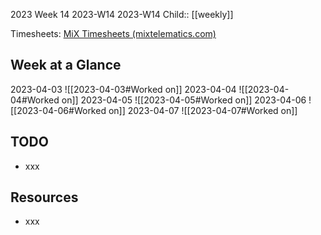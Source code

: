 2023 Week 14
2023-W14 2023-W14
Child:: [[weekly]]

Timesheets: [MiX Timesheets (mixtelematics.com)](http://timesheets.mixtelematics.com/MixTimesheetsUI/app/index.html#/TimeSheet)

## Week at a Glance

2023-04-03
![[2023-04-03#Worked on]]
2023-04-04
![[2023-04-04#Worked on]]
2023-04-05
![[2023-04-05#Worked on]]
2023-04-06
![[2023-04-06#Worked on]]
2023-04-07
![[2023-04-07#Worked on]]

## TODO

- xxx

## Resources

- xxx


